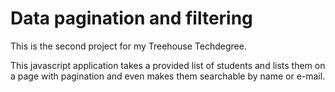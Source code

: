 # Data pagination and filtering
 This is the second project for my Treehouse Techdegree.

 This javascript application takes a provided list of students and lists them on a page with pagination and even makes them searchable by name or e-mail.
